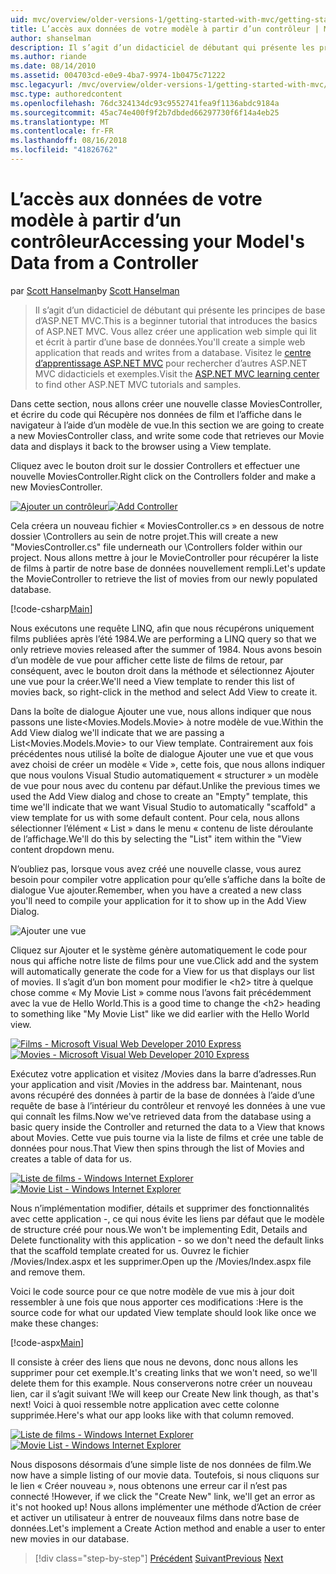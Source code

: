 ```yaml
---
uid: mvc/overview/older-versions-1/getting-started-with-mvc/getting-started-with-mvc-part5
title: L’accès aux données de votre modèle à partir d’un contrôleur | Microsoft Docs
author: shanselman
description: Il s’agit d’un didacticiel de débutant qui présente les principes de base d’ASP.NET MVC. Créer une application web simple qui lit et écrit à partir d’une base de données.
ms.author: riande
ms.date: 08/14/2010
ms.assetid: 004703cd-e0e9-4ba7-9974-1b0475c71222
msc.legacyurl: /mvc/overview/older-versions-1/getting-started-with-mvc/getting-started-with-mvc-part5
msc.type: authoredcontent
ms.openlocfilehash: 76dc324134dc93c9552741fea9f1136abdc9184a
ms.sourcegitcommit: 45ac74e400f9f2b7dbded66297730f6f14a4eb25
ms.translationtype: MT
ms.contentlocale: fr-FR
ms.lasthandoff: 08/16/2018
ms.locfileid: "41826762"
---
```

<a name="accessing-your-models-data-from-a-controller"></a><span data-ttu-id="63178-104">L’accès aux données de votre modèle à partir d’un contrôleur</span><span class="sxs-lookup"><span data-stu-id="63178-104">Accessing your Model's Data from a Controller</span></span>
====================
<span data-ttu-id="63178-105">par [Scott Hanselman](https://github.com/shanselman)</span><span class="sxs-lookup"><span data-stu-id="63178-105">by [Scott Hanselman](https://github.com/shanselman)</span></span>

> <span data-ttu-id="63178-106">Il s’agit d’un didacticiel de débutant qui présente les principes de base d’ASP.NET MVC.</span><span class="sxs-lookup"><span data-stu-id="63178-106">This is a beginner tutorial that introduces the basics of ASP.NET MVC.</span></span> <span data-ttu-id="63178-107">Vous allez créer une application web simple qui lit et écrit à partir d’une base de données.</span><span class="sxs-lookup"><span data-stu-id="63178-107">You'll create a simple web application that reads and writes from a database.</span></span> <span data-ttu-id="63178-108">Visitez le [centre d’apprentissage ASP.NET MVC](../../../index.md) pour rechercher d’autres ASP.NET MVC didacticiels et exemples.</span><span class="sxs-lookup"><span data-stu-id="63178-108">Visit the [ASP.NET MVC learning center](../../../index.md) to find other ASP.NET MVC tutorials and samples.</span></span>


<span data-ttu-id="63178-109">Dans cette section, nous allons créer une nouvelle classe MoviesController, et écrire du code qui Récupère nos données de film et l’affiche dans le navigateur à l’aide d’un modèle de vue.</span><span class="sxs-lookup"><span data-stu-id="63178-109">In this section we are going to create a new MoviesController class, and write some code that retrieves our Movie data and displays it back to the browser using a View template.</span></span>

<span data-ttu-id="63178-110">Cliquez avec le bouton droit sur le dossier Controllers et effectuer une nouvelle MoviesController.</span><span class="sxs-lookup"><span data-stu-id="63178-110">Right click on the Controllers folder and make a new MoviesController.</span></span>

<span data-ttu-id="63178-111">[![Ajouter un contrôleur](getting-started-with-mvc-part5/_static/image2.png)](getting-started-with-mvc-part5/_static/image1.png)</span><span class="sxs-lookup"><span data-stu-id="63178-111">[![Add Controller](getting-started-with-mvc-part5/_static/image2.png)](getting-started-with-mvc-part5/_static/image1.png)</span></span>

<span data-ttu-id="63178-112">Cela créera un nouveau fichier « MoviesController.cs » en dessous de notre dossier \Controllers au sein de notre projet.</span><span class="sxs-lookup"><span data-stu-id="63178-112">This will create a new "MoviesController.cs" file underneath our \Controllers folder within our project.</span></span> <span data-ttu-id="63178-113">Nous allons mettre à jour le MovieController pour récupérer la liste de films à partir de notre base de données nouvellement rempli.</span><span class="sxs-lookup"><span data-stu-id="63178-113">Let's update the MovieController to retrieve the list of movies from our newly populated database.</span></span>

[!code-csharp[Main](getting-started-with-mvc-part5/samples/sample1.cs)]

<span data-ttu-id="63178-114">Nous exécutons une requête LINQ, afin que nous récupérons uniquement films publiées après l’été 1984.</span><span class="sxs-lookup"><span data-stu-id="63178-114">We are performing a LINQ query so that we only retrieve movies released after the summer of 1984.</span></span> <span data-ttu-id="63178-115">Nous avons besoin d’un modèle de vue pour afficher cette liste de films de retour, par conséquent, avec le bouton droit dans la méthode et sélectionnez Ajouter une vue pour la créer.</span><span class="sxs-lookup"><span data-stu-id="63178-115">We'll need a View template to render this list of movies back, so right-click in the method and select Add View to create it.</span></span>

<span data-ttu-id="63178-116">Dans la boîte de dialogue Ajouter une vue, nous allons indiquer que nous passons une liste&lt;Movies.Models.Movie&gt; à notre modèle de vue.</span><span class="sxs-lookup"><span data-stu-id="63178-116">Within the Add View dialog we'll indicate that we are passing a List&lt;Movies.Models.Movie&gt; to our View template.</span></span> <span data-ttu-id="63178-117">Contrairement aux fois précédentes nous utilisé la boîte de dialogue Ajouter une vue et que vous avez choisi de créer un modèle « Vide », cette fois, que nous allons indiquer que nous voulons Visual Studio automatiquement « structurer » un modèle de vue pour nous avec du contenu par défaut.</span><span class="sxs-lookup"><span data-stu-id="63178-117">Unlike the previous times we used the Add View dialog and chose to create an "Empty" template, this time we'll indicate that we want Visual Studio to automatically "scaffold" a view template for us with some default content.</span></span> <span data-ttu-id="63178-118">Pour cela, nous allons sélectionner l’élément « List » dans le menu « contenu de liste déroulante de l’affichage.</span><span class="sxs-lookup"><span data-stu-id="63178-118">We'll do this by selecting the "List" item within the "View content dropdown menu.</span></span>

<span data-ttu-id="63178-119">N’oubliez pas, lorsque vous avez créé une nouvelle classe, vous aurez besoin pour compiler votre application pour qu’elle s’affiche dans la boîte de dialogue Vue ajouter.</span><span class="sxs-lookup"><span data-stu-id="63178-119">Remember, when you have a created a new class you'll need to compile your application for it to show up in the Add View Dialog.</span></span>

![Ajouter une vue](getting-started-with-mvc-part5/_static/image3.png)

<span data-ttu-id="63178-121">Cliquez sur Ajouter et le système génère automatiquement le code pour nous qui affiche notre liste de films pour une vue.</span><span class="sxs-lookup"><span data-stu-id="63178-121">Click add and the system will automatically generate the code for a View for us that displays our list of movies.</span></span> <span data-ttu-id="63178-122">Il s’agit d’un bon moment pour modifier le &lt;h2&gt; titre à quelque chose comme « My Movie List » comme nous l’avons fait précédemment avec la vue de Hello World.</span><span class="sxs-lookup"><span data-stu-id="63178-122">This is a good time to change the &lt;h2&gt; heading to something like "My Movie List" like we did earlier with the Hello World view.</span></span>

<span data-ttu-id="63178-123">[![Films - Microsoft Visual Web Developer 2010 Express](getting-started-with-mvc-part5/_static/image5.png)](getting-started-with-mvc-part5/_static/image4.png)</span><span class="sxs-lookup"><span data-stu-id="63178-123">[![Movies - Microsoft Visual Web Developer 2010 Express](getting-started-with-mvc-part5/_static/image5.png)](getting-started-with-mvc-part5/_static/image4.png)</span></span>

<span data-ttu-id="63178-124">Exécutez votre application et visitez /Movies dans la barre d’adresses.</span><span class="sxs-lookup"><span data-stu-id="63178-124">Run your application and visit /Movies in the address bar.</span></span> <span data-ttu-id="63178-125">Maintenant, nous avons récupéré des données à partir de la base de données à l’aide d’une requête de base à l’intérieur du contrôleur et renvoyé les données à une vue qui connaît les films.</span><span class="sxs-lookup"><span data-stu-id="63178-125">Now we've retrieved data from the database using a basic query inside the Controller and returned the data to a View that knows about Movies.</span></span> <span data-ttu-id="63178-126">Cette vue puis tourne via la liste de films et crée une table de données pour nous.</span><span class="sxs-lookup"><span data-stu-id="63178-126">That View then spins through the list of Movies and creates a table of data for us.</span></span>

<span data-ttu-id="63178-127">[![Liste de films - Windows Internet Explorer](getting-started-with-mvc-part5/_static/image7.png)](getting-started-with-mvc-part5/_static/image6.png)</span><span class="sxs-lookup"><span data-stu-id="63178-127">[![Movie List - Windows Internet Explorer](getting-started-with-mvc-part5/_static/image7.png)](getting-started-with-mvc-part5/_static/image6.png)</span></span>

<span data-ttu-id="63178-128">Nous n’implémentation modifier, détails et supprimer des fonctionnalités avec cette application -, ce qui nous évite les liens par défaut que le modèle de structure créé pour nous.</span><span class="sxs-lookup"><span data-stu-id="63178-128">We won't be implementing Edit, Details and Delete functionality with this application - so we don't need the default links that the scaffold template created for us.</span></span> <span data-ttu-id="63178-129">Ouvrez le fichier /Movies/Index.aspx et les supprimer.</span><span class="sxs-lookup"><span data-stu-id="63178-129">Open up the /Movies/Index.aspx file and remove them.</span></span>

<span data-ttu-id="63178-130">Voici le code source pour ce que notre modèle de vue mis à jour doit ressembler à une fois que nous apporter ces modifications :</span><span class="sxs-lookup"><span data-stu-id="63178-130">Here is the source code for what our updated View template should look like once we make these changes:</span></span>

[!code-aspx[Main](getting-started-with-mvc-part5/samples/sample2.aspx)]

<span data-ttu-id="63178-131">Il consiste à créer des liens que nous ne devons, donc nous allons les supprimer pour cet exemple.</span><span class="sxs-lookup"><span data-stu-id="63178-131">It's creating links that we won't need, so we'll delete them for this example.</span></span> <span data-ttu-id="63178-132">Nous conserverons notre créer un nouveau lien, car il s’agit suivant !</span><span class="sxs-lookup"><span data-stu-id="63178-132">We will keep our Create New link though, as that's next!</span></span> <span data-ttu-id="63178-133">Voici à quoi ressemble notre application avec cette colonne supprimée.</span><span class="sxs-lookup"><span data-stu-id="63178-133">Here's what our app looks like with that column removed.</span></span>

<span data-ttu-id="63178-134">[![Liste de films - Windows Internet Explorer](getting-started-with-mvc-part5/_static/image9.png)](getting-started-with-mvc-part5/_static/image8.png)</span><span class="sxs-lookup"><span data-stu-id="63178-134">[![Movie List - Windows Internet Explorer](getting-started-with-mvc-part5/_static/image9.png)](getting-started-with-mvc-part5/_static/image8.png)</span></span>

<span data-ttu-id="63178-135">Nous disposons désormais d’une simple liste de nos données de film.</span><span class="sxs-lookup"><span data-stu-id="63178-135">We now have a simple listing of our movie data.</span></span> <span data-ttu-id="63178-136">Toutefois, si nous cliquons sur le lien « Créer nouveau », nous obtenons une erreur car il n’est pas connecté !</span><span class="sxs-lookup"><span data-stu-id="63178-136">However, if we click the "Create New" link, we'll get an error as it's not hooked up!</span></span> <span data-ttu-id="63178-137">Nous allons implémenter une méthode d’Action de créer et activer un utilisateur à entrer de nouveaux films dans notre base de données.</span><span class="sxs-lookup"><span data-stu-id="63178-137">Let's implement a Create Action method and enable a user to enter new movies in our database.</span></span>

> [!div class="step-by-step"]
> <span data-ttu-id="63178-138">[Précédent](getting-started-with-mvc-part4.md)
> [Suivant](getting-started-with-mvc-part6.md)</span><span class="sxs-lookup"><span data-stu-id="63178-138">[Previous](getting-started-with-mvc-part4.md)
[Next](getting-started-with-mvc-part6.md)</span></span>
